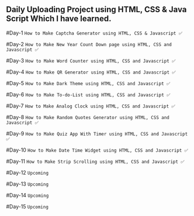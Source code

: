 ## Daily Uploading Project using HTML, CSS & Java Script Which I have learned.

#Day-1  ```How to Make Captcha Generator using HTML, CSS & Javascript ✅```

#Day-2  ```How to Make New Year Count Down page using HTML, CSS and Javascript ✅```

#Day-3  ```How to Make Word Counter using HTML, CSS and Javascript ✅```

#Day-4  ```How to Make QR Generator using HTML, CSS and Javascript ✅```

#Day-5  ```How to Make Dark Theme using HTML, CSS and Javascript ✅```

#Day-6  ```How to Make To-do-List using HTML, CSS and Javascript ✅```

#Day-7  ```How to Make Analog Clock using HTML, CSS and Javascript ✅```

#Day-8  ```How to Make Random Quotes Generator using HTML, CSS and Javascript ✅```

#Day-9  ```How to Make Quiz App With Timer using HTML, CSS and Javascript ✅```
  
#Day-10 ```How to Make Date Time Widget using HTML, CSS and Javascript ✅```

#Day-11 ```How to Make Strip Scrolling using HTML, CSS and Javascript ✅```

#Day-12 ```Upcoming```

#Day-13 ```Upcoming```

#Day-14 ```Upcoming```

#Day-15 ```Upcoming```




